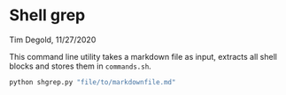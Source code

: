 # Shell grep

Tim Degold, 11/27/2020



This command line utility takes a markdown file as input, extracts all shell blocks and stores them in `commands.sh`.

```python
python shgrep.py "file/to/markdownfile.md"
```

